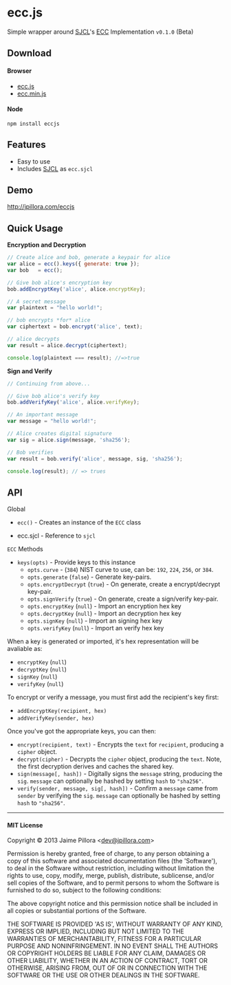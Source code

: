 ecc.js
=====

Simple wrapper around [SJCL](http://bitwiseshiftleft.github.io/sjcl/)'s [ECC](http://en.wikipedia.org/wiki/Elliptic_curve_cryptography) Implementation `v0.1.0` (Beta)

## Download

#### Browser

* [ecc.js](https://raw.github.com/jpillora/eccjs/gh-pages/dist/0.1/ecc.js)
* [ecc.min.js](https://raw.github.com/jpillora/eccjs/gh-pages/dist/0.1/ecc.min.js)

#### Node

```
npm install eccjs
```

## Features

* Easy to use
* Includes [SJCL](http://bitwiseshiftleft.github.io/sjcl/) as `ecc.sjcl`

## Demo

http://jpillora.com/eccjs

## Quick Usage

**Encryption and Decryption**

``` js
// Create alice and bob, generate a keypair for alice
var alice = ecc().keys({ generate: true });
var bob   = ecc();

// Give bob alice's encryption key
bob.addEncryptKey('alice', alice.encryptKey);

// A secret message
var plaintext = "hello world!";

// bob encrypts *for* alice
var ciphertext = bob.encrypt('alice', text);

// alice decrypts
var result = alice.decrypt(ciphertext);

console.log(plaintext === result); //=>true
```

**Sign and Verify**

``` js
// Continuing from above...

// Give bob alice's verify key
bob.addVerifyKey('alice', alice.verifyKey);

// An important message
var message = "hello world!";

// Alice creates digital signature
var sig = alice.sign(message, 'sha256');

// Bob verifies
var result = bob.verify('alice', message, sig, 'sha256');

console.log(result); // => trues
```

## API

Global

* `ecc()` - Creates an instance of the `ECC` class

* ecc.sjcl - Reference to `sjcl`

`ECC` Methods

* `keys(opts)` - Provide keys to this instance
  * `opts.curve` - (`384`) NIST curve to use, can be: `192`, `224`, `256`, or `384`.
  * `opts.generate` (`false`) - Generate key-pairs.
  * `opts.encryptDecrypt` (`true`) - On generate, create a encrypt/decrypt key-pair.
  * `opts.signVerify` (`true`) - On generate, create a sign/verify key-pair.
  * `opts.encryptKey` (`null`) - Import an encryption hex key
  * `opts.decryptKey` (`null`) - Import an decryption hex key
  * `opts.signKey` (`null`) - Import an signing hex key
  * `opts.verifyKey` (`null`) - Import an verify hex key

When a key is generated or imported, it's hex representation will be avaliable as:

* `encryptKey` (`null`)
* `decryptKey` (`null`)
* `signKey` (`null`)
* `verifyKey` (`null`)

To encrypt or verify a message, you must first add the recipient's key first:

* `addEncryptKey(recipient, hex)`
* `addVerifyKey(sender, hex)`

Once you've got the appropriate keys, you can then:

* `encrypt(recipient, text)` - Encrypts the `text` for `recipient`, producing a `cipher` object.
* `decrypt(cipher)` - Decrypts the `cipher` object, producing the `text`. Note, the first decryption derives and caches the shared key.
* `sign(message[, hash])` - Digitally signs the `message` string, producing the `sig`. `message` can optionally be hashed by setting `hash` to `"sha256"`.
* `verify(sender, message, sig[, hash])` - Confirm a `message` came from `sender` by verifying the `sig`. `message` can optionally be hashed by setting `hash` to `"sha256"`.

---

#### MIT License

Copyright © 2013 Jaime Pillora &lt;dev@jpillora.com&gt;

Permission is hereby granted, free of charge, to any person obtaining
a copy of this software and associated documentation files (the
'Software'), to deal in the Software without restriction, including
without limitation the rights to use, copy, modify, merge, publish,
distribute, sublicense, and/or sell copies of the Software, and to
permit persons to whom the Software is furnished to do so, subject to
the following conditions:

The above copyright notice and this permission notice shall be
included in all copies or substantial portions of the Software.

THE SOFTWARE IS PROVIDED 'AS IS', WITHOUT WARRANTY OF ANY KIND,
EXPRESS OR IMPLIED, INCLUDING BUT NOT LIMITED TO THE WARRANTIES OF
MERCHANTABILITY, FITNESS FOR A PARTICULAR PURPOSE AND NONINFRINGEMENT.
IN NO EVENT SHALL THE AUTHORS OR COPYRIGHT HOLDERS BE LIABLE FOR ANY
CLAIM, DAMAGES OR OTHER LIABILITY, WHETHER IN AN ACTION OF CONTRACT,
TORT OR OTHERWISE, ARISING FROM, OUT OF OR IN CONNECTION WITH THE
SOFTWARE OR THE USE OR OTHER DEALINGS IN THE SOFTWARE.